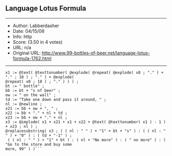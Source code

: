 
## Language Lotus Formula ##
---
- Author: Labberdasher
- Date: 04/15/08
- Info: http
- Score:  (3.50 in 4 votes)
- URL: n/a
- Original URL: http://www.99-bottles-of-beer.net/language-lotus-formula-1762.html
---

```x0 := "9.8.7.6.5.4.3.2.1.0." ;
x1 := @text( @texttonumber( @explode( @repeat( @explode( x0 ; "." ) + "." ; 10 ) ; "." ) + @explode(
@repeat( x0 ; 10 ) ; "." ) ) ) ;
bt := " bottle" ;
bb := bt + "s of beer" ;
ow := " on the wall" ;
td := "Take one down and pass it around, " ;
nl := @newline ;
x21 := bb + ow + ", " ;
x22 := bb + "." + nl + td ;
x23 := bb + ow + "." + nl ;
x3 := @implode( x1 + x21 + x1 + x22 + @text( @texttonumber( x1 ) - 1 ) + x23 ; nl ) ;
@replacesubstring( x3 ; ( ( nl : " " ) + "1" + bt + "s" ) : ( ( nl : " " ) + "0" ) : ( td + "-1" ) ;
 ( ( nl : " " ) + "1" + bt ) : ( nl + "No more" ) : ( " no more" ) : ( "Go to the store and buy some
more, 99" ) )```